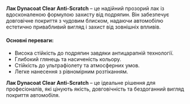 **Лак Dynacoat Clear Anti-Scratch** – це надійний прозорий лак із вдосконаленою формулою захисту від подряпин. Він забезпечує довговічне покриття з чудовим блиском, надаючи автомобілю естетично привабливий вигляд і захист від зовнішніх впливів.

#### Основні переваги:

- Висока стійкість до подряпин завдяки антицарапній технології.
- Глибокий глянець та насиченість кольору.
- Стійкість до ультрафіолету та атмосферних умов.
- Легке нанесення з рівномірним розтіканням.

**Лак Dynacoat Clear Anti-Scratch** – це ідеальне рішення для професіоналів, які цінують якість, довговічність та бездоганний вигляд покриття автомобіля.
